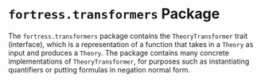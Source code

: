 # `fortress.transformers` Package

The `fortress.transformers` package contains the `TheoryTransformer` trait (interface), which is a representation of a function that takes in a `Theory` as input and produces a `Theory`.
The package contains many concrete implementations of `TheoryTransformer`, for purposes such as instantiating quantifiers or putting formulas in negation normal form.

